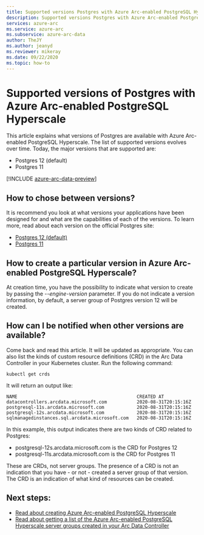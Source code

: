 ```yaml
---
title: Supported versions Postgres with Azure Arc-enabled PostgreSQL Hyperscale
description: Supported versions Postgres with Azure Arc-enabled PostgreSQL Hyperscale
services: azure-arc
ms.service: azure-arc
ms.subservice: azure-arc-data
author: TheJY
ms.author: jeanyd
ms.reviewer: mikeray
ms.date: 09/22/2020
ms.topic: how-to
---
```


# Supported versions of Postgres with Azure Arc-enabled PostgreSQL Hyperscale

This article explains what versions of Postgres are available with Azure Arc-enabled PostgreSQL Hyperscale.
The list of supported versions evolves over time. Today, the major versions that are supported are:
- Postgres 12 (default)
- Postgres 11

[!INCLUDE [azure-arc-data-preview](../../../includes/azure-arc-data-preview.md)]

## How to chose between versions?
It is recommend you look at what versions your applications have been designed for and what are the capabilities of each of the versions. 
To learn more, read about each version on the official Postgres site:
- [Postgres 12 (default)](https://www.postgresql.org/docs/12/index.html)
- [Postgres 11](https://www.postgresql.org/docs/11/index.html)

## How to create a particular version in Azure Arc-enabled PostgreSQL Hyperscale?
At creation time, you have the possibility to indicate what version to create by passing the _--engine-version_ parameter. 
If you do not indicate a version information, by default, a server group of Postgres version 12 will be created.

## How can I be notified when other versions are available?
Come back and read this article. It will be updated as appropriate. You can also list the kinds of custom resource definitions (CRD) in the Arc Data Controller in your Kubernetes cluster.
Run the following command:
```console
kubectl get crds
```

It will return an output like:
```console
NAME                                            CREATED AT
datacontrollers.arcdata.microsoft.com           2020-08-31T20:15:16Z
postgresql-11s.arcdata.microsoft.com            2020-08-31T20:15:16Z
postgresql-12s.arcdata.microsoft.com            2020-08-31T20:15:16Z
sqlmanagedinstances.sql.arcdata.microsoft.com   2020-08-31T20:15:16Z
```

In this example, this output indicates there are two kinds of CRD related to Postgres:
- postgresql-12s.arcdata.microsoft.com is the CRD for Postgres 12
- postgresql-11s.arcdata.microsoft.com is the CRD for Postgres 11

These are CRDs, not server groups. The presence of a CRD is not an indication that you have - or not - created a server group of that version.
The CRD is an indication of what kind of resources can be created.

## Next steps:
- [Read about creating Azure Arc-enabled PostgreSQL Hyperscale](create-postgresql-hyperscale-server-group.md)
- [Read about getting a list of the Azure Arc-enabled PostgreSQL Hyperscale server groups created in your Arc Data Controller](list-server-groups-postgres-hyperscale.md)
